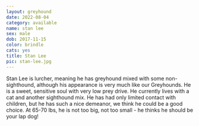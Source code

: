 ```yaml
---
layout: greyhound
date: 2022-08-04
category: available
name: stan lee
sex: male
dob: 2017-11-15
color: brindle
cats: yes
title: Stan Lee
pic: stan-lee.jpg
---
```


Stan Lee is lurcher, meaning he has greyhound mixed with some non-sighthound, although his appearance is very much like our Greyhounds. He is a sweet, sensitive soul with very low prey drive.  He currently lives with a cat and another sighthound mix.  He has had only limited contact with children, but he has such a nice demeanor, we think he could be a good choice. At 65-70 lbs, he is not too big, not too small - he thinks he should be your lap dog!
